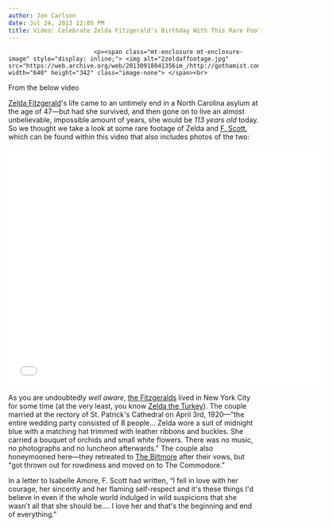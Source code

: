 ```yaml
---
author: Jen Carlson
date: Jul 24, 2013 12:05 PM
title: Video: Celebrate Zelda Fitzgerald's Birthday With This Rare Footage
---
```



                            
                            
                            
                            <p><span class="mt-enclosure mt-enclosure-image" style="display: inline;"> <img alt="2zeldaffootage.jpg" src="https://web.archive.org/web/20130918041356im_/http://gothamist.com/attachments/arts_jen/2zeldaffootage.jpg" width="640" height="342" class="image-none"> </span><br>
<span class="photo_caption">From the below video</span></p>

<p><a href="https://web.archive.org/web/20130918041356/http://gothamist.com/tags/zeldafitzgerald">Zelda Fitzgerald</a>&apos;s life came to an untimely end in a North Carolina asylum at the age of 47&#x2014;but had she survived, and then gone on to live an almost unbelievable, impossible amount of years, she would be <em>113 years old</em> today. So we thought we take a look at some rare footage of Zelda and <a href="https://web.archive.org/web/20130918041356/http://gothamist.com/tags/fscottfitzgerald">F. Scott</a>, which can be found within this video that also includes photos of the two:</p>

<p><iframe width="640" height="480" src="//web.archive.org/web/20130918041356if_/http://www.youtube.com/embed/V0jxpUjYAU0" frameborder="0" allowfullscreen></iframe></p>

<p>As you are undoubtedly <em>well aware</em>, <a href="https://web.archive.org/web/20130918041356/http://www.scottandzelda.com/">the Fitzgeralds</a> lived in New York City for some time (at the very least, you know <a href="https://web.archive.org/web/20130918041356/http://gothamist.com/2012/10/30/zelda_the_wild_turkey_in_battery_pa.php">Zelda the Turkey</a>). The couple married at the rectory of St. Patrick&apos;s Cathedral on April 3rd, 1920&#x2014;&quot;the entire wedding party consisted of 8 people... Zelda wore a suit of midnight blue with a matching hat trimmed with leather ribbons and buckles. She carried a bouquet of orchids and small white flowers. There was no music, no photographs and no luncheon afterwards.&quot; The couple also honeymooned here&#x2014;they retreated to <a href="https://web.archive.org/web/20130918041356/http://gothamist.com/2012/09/26/the_kissing_room_is_returning_to_gr.php">The Biltmore</a> after their vows, but &quot;got thrown out for rowdiness and moved on to The Commodore.&quot;</p>

<p>In a letter to Isabelle Amore, F. Scott had written, &#x201C;I fell in love with her courage, her sincerity and her flaming self-respect and it&apos;s these things I&apos;d believe in even if the whole world indulged in wild suspicions that she wasn&apos;t all that she should be.... I love her and that&apos;s the beginning and end of everything.&quot;</p>
                            
                            
                            